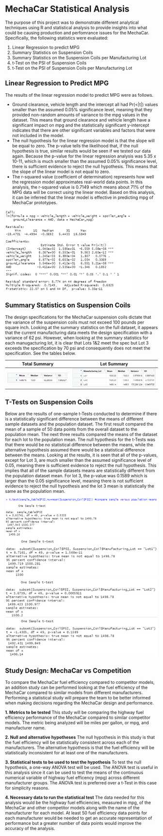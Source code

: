 # MechaCar Statistical Analysis
The purpose of this project was to demonstrate different analytical techniques using R and statistical analysis to provide insights into what could be causing production and perfomrance issues for the MechaCar.  Specifically, the following statistics were evaluated:
1. Linear Regression to predict MPG
2. Summary Statistics on Suspension Coils
3. Summary Statistics on the Suspension Coils per Manufacturing Lot
4. t-Test on the PSI of Suspension Coils
5. t-Test on the PSI of Suspension Coils per Manufacturing Lot

## Linear Regression to Predict MPG
The results of the linear regression model to predict MPG were as follows.
- Ground clearance, vehicle length and the intercept all had Pr(<|t|) values smaller than the assumed 0.05% significance level, meaning that they provided non-random amounts of variance to the mpg values in the dataset. This means that ground clearance and vehicle length have a significant impact on mpg and the statistically significant y-intercept indicates that there are other significant variables and factors that were not included in the model.
- The null hypothesis for the linear regression model is that the slope will be equal to zero.  The p-value tells the likelihood that, if the null hypothesis is true, similar results would be seen if we tested our data again.  Because the p-value for the linear regression analysis was 5.35 x 10-11, which is much smaller than the assumed 0.05% significance level, there is sufficient evidence to reject the null hypothesis.  This means that the slope of the linear model is not equal to zero.
- The r-squared value (coefficient of determination) represents how well the regression model approximates real-world data points.  In this analysis, the r-squared value is 0.7149 which means about 71% of the MPG data will be correct using the linear model. Based on this analysis, it can be inferred that the linear model is effective in predicting mpg of MechaCar prototypes.

![Linear Regression Screenshot](Results/Linear_Regression_Result.png)

## Summary Statistics on Suspension Coils
The design specifications for the MechaCar suspension coils dictate that the variance of the suspension coils must not exceed 100 pounds per square inch.  Looking at the summary statistics on the full dataset, it appears that the current manufacturing data meets the design specification with a variance of 62 psi.  However, when looking at the summary statistics for each manugacturing lot, it is clear that Lots 1&2 meet the spec but Lot 3 exceeds the specification by 70 psi and consequently does not meet the specification. See the tables below.

|Total Summary|Lot Summary|
|:---:|:---:|
|![Total Summary](Results/Total_Summary.png)|![Lot Summary](Results/Lot_Summary.png)|

## T-Tests on Suspension Coils
Below are the results of one-sample t-Tests conducted to determine if there is a statistically significant difference between the means of different sample datasets and the population dataset.  The first result compared the mean of a sample of 50 data points from the overall dataset to the population mean.  The next three results compared the means of the dataset for each lot to the population mean.  The null hypothesis for the t-Tests was that there would be no statistical difference between the means, while the alternative hypothesis assumed there would be a statistical difference between the means.  Looking at the results, it is seen that all of the p-values, except for Lot 3, are much smaller than the assumed significance level of 0.05, meaning there is sufficient evidence to reject the null hypothesis.  This implies that all of the sample datasets means are statistically different from the population dataset mean.  For lot 3, the p-value was 0.1589 which is larger than the 0.05 significance level, meaning there is not sufficient evidence to reject the null hypothesis and the lot 3 mean is statistically the same as the population mean.

![t-Test All Lots](Results/t-Test_All_Lots.png)
![t-Test Lot 1](Results/t-Test_Lot1.png)
![t-Test Lot 2](Results/t-Test_Lot2.png)
![t-Test Lot 3](Results/t-Test_Lot3.png)

## Study Design: MechaCar vs Competition
To compare the MechaCar fuel efficiency compared to competitor models, an addition study can be performed looking at the fuel efficiency of the MechaCar compared to similar models from different manufacturers.  Performing a statistical study will prepare the team to be better informed when making decisions regarding the MechaCar design and performance. 

**1. Metrics to be tested**
This study will be comparing the highway fuel efficiency performance of the MechaCar compared to similar competitor models.  The metric being analyzed will be miles per gallon, or mpg, and manufacturer name.

**2. Null and alternative hypotheses**
The null hypothesis in this study is that the fuel efficiency will be statistically consistent across each of the manufacturers.  The alternative hypothesis is that the fuel efficiency will be statistically inconsistent for at least one of the manufacturers.

**3. Statistical tests to be used to test the hypothesis**
To test the null hypothesis, a one-way ANOVA test will be used.  The ANOVA test is useful in this analysis since it can be used to test the means of the continuous numerical variable of highway fuel efficency (mpg) across different manufacturer groups.  The ANOVA test is preferred over a t-Test in this case for simplicity reasons. 

**4. Necessary data to run the statistical test**
The data needed for this analysis would be the highway fuel efficiencies, measured in mpg, of the MechaCar and other competitor models along with the name of the manufacturer for each model.  At least 50 fuel efficiency data points for each manufacturer would be needed to get an accurate representation of performance but a greater number of data points would improve the accuracy of the analysis.
